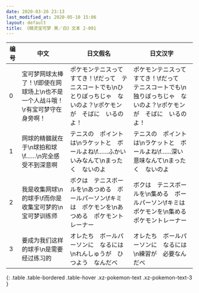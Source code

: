 ```yaml
---
date: 2020-03-26 23:13
last_modified_at: 2020-05-10 15:06
layout: default
title: 《精灵宝可梦 黑／白》文本 2-091
---
```

| 编号 | 中文 | 日文假名 | 日文汉字 |
| ---- | ---- | ---- | --- |
| 0 | 宝可梦网球太棒了！\f即使在网球场上\n也不是一个人战斗哦！\r有宝可梦守在身旁啊！ | ポケモンテニスって　すてき！\fだって　テニスコートでも\nひとりぼっちじゃ　ないのよ？\rポケモンが　そばに　いるのよ！ | ポケモンテニスって　すてき！\fだって　テニスコートでも\n独りぼっちじゃ　ないのよ？\rポケモンが　そばに　いるのよ！ |
| 1 | 网球的精髓就在于\n球拍和球\f……\n完全感受不到深意啊 | テニスの　ポイントは\nラケットと　ボールよね\f……ふかい　いみなんて\nまったく　ないのよ | テニスの　ポイントは\nラケットと　ボールよね\f……深い　意味なんて\nまったく　ないのよ |
| 2 | 我是收集网球\n的球手\f而你是收集宝可梦的\n宝可梦训练师 | ボクは　テニスボールを\nあつめる　ボールパーソン\fキミは　ポケモンを\nあつめる　ポケモントレーナー | ボクは　テニスボールを\n集める　ボールパーソン\fキミは　ポケモンを\n集める　ポケモントレーナー |
| 3 | 要成为我们这样的球手\n是需要经过练习的 | オレたち　ボールパーソンに　なるには\nれんしゅうが　ひつよう　なんだべ | オレたち　ボールパーソンに　なるには\n練習が　必要なんだべ |
{: .table .table-bordered .table-hover .xz-pokemon-text .xz-pokemon-text-3 }